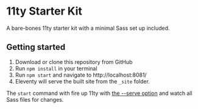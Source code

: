 # 11ty Starter Kit
A bare-bones 11ty starter kit with a minimal Sass set up included.

## Getting started
1. Download or clone this repository from GitHub
2. Run `npm install` in your terminal
3. Run `npm start` and navigate to http://localhost:8081/
4. Eleventy will serve the built site from the `_site` folder.

The `start` command with fire up 11ty with [the --serve option](https://www.11ty.dev/docs/usage/#re-run-eleventy-when-you-save) and watch all Sass files for changes.